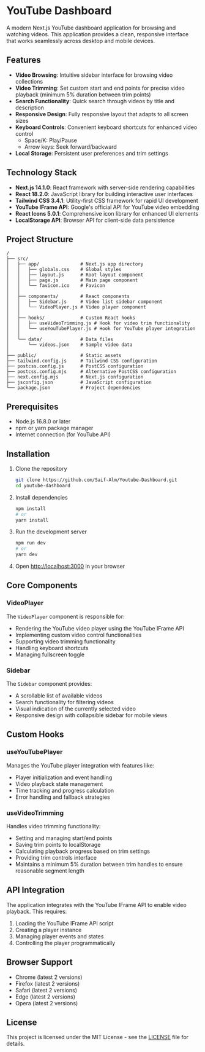 # YouTube Dashboard

A modern Next.js YouTube dashboard application for browsing and watching videos. This application provides a clean, responsive interface that works seamlessly across desktop and mobile devices.

## Features

- **Video Browsing**: Intuitive sidebar interface for browsing video collections
- **Video Trimming**: Set custom start and end points for precise video playback (minimum 5% duration between trim points)
- **Search Functionality**: Quick search through videos by title and description
- **Responsive Design**: Fully responsive layout that adapts to all screen sizes
- **Keyboard Controls**: Convenient keyboard shortcuts for enhanced video control
  - Space/K: Play/Pause
  - Arrow keys: Seek forward/backward
- **Local Storage**: Persistent user preferences and trim settings

## Technology Stack

- **Next.js 14.1.0**: React framework with server-side rendering capabilities
- **React 18.2.0**: JavaScript library for building interactive user interfaces
- **Tailwind CSS 3.4.1**: Utility-first CSS framework for rapid UI development
- **YouTube IFrame API**: Google's official API for YouTube video embedding
- **React Icons 5.0.1**: Comprehensive icon library for enhanced UI elements
- **LocalStorage API**: Browser API for client-side data persistence

## Project Structure

```
/
├── src/
│   ├── app/               # Next.js app directory
│   │   ├── globals.css    # Global styles
│   │   ├── layout.js      # Root layout component
│   │   ├── page.js        # Main page component
│   │   └── favicon.ico    # Favicon
│   │
│   ├── components/        # React components
│   │   ├── Sidebar.js     # Video list sidebar component
│   │   └── VideoPlayer.js # Video player component
│   │
│   ├── hooks/             # Custom React hooks
│   │   ├── useVideoTrimming.js # Hook for video trim functionality
│   │   └── useYouTubePlayer.js # Hook for YouTube player integration
│   │
│   └── data/              # Data files
│       └── videos.json    # Sample video data
│
├── public/                # Static assets
├── tailwind.config.js     # Tailwind CSS configuration
├── postcss.config.js      # PostCSS configuration
├── postcss.config.mjs     # Alternative PostCSS configuration
├── next.config.mjs        # Next.js configuration
├── jsconfig.json          # JavaScript configuration
└── package.json           # Project dependencies
```

## Prerequisites

- Node.js 16.8.0 or later
- npm or yarn package manager
- Internet connection (for YouTube API)

## Installation

1. Clone the repository
   ```bash
   git clone https://github.com/Saif-Alm/Youtube-Dashboard.git
   cd youtube-dashboard
   ```

2. Install dependencies
   ```bash
   npm install
   # or
   yarn install
   ```

3. Run the development server
   ```bash
   npm run dev
   # or
   yarn dev
   ```

4. Open [http://localhost:3000](http://localhost:3000) in your browser

## Core Components

### VideoPlayer

The `VideoPlayer` component is responsible for:

- Rendering the YouTube video player using the YouTube IFrame API
- Implementing custom video control functionalities
- Supporting video trimming functionality
- Handling keyboard shortcuts
- Managing fullscreen toggle

### Sidebar

The `Sidebar` component provides:

- A scrollable list of available videos
- Search functionality for filtering videos
- Visual indication of the currently selected video
- Responsive design with collapsible sidebar for mobile views

## Custom Hooks

### useYouTubePlayer

Manages the YouTube player integration with features like:

- Player initialization and event handling
- Video playback state management
- Time tracking and progress calculation
- Error handling and fallback strategies

### useVideoTrimming

Handles video trimming functionality:

- Setting and managing start/end points
- Saving trim points to localStorage
- Calculating playback progress based on trim settings
- Providing trim controls interface
- Maintains a minimum 5% duration between trim handles to ensure reasonable segment length

## API Integration

The application integrates with the YouTube IFrame API to enable video playback. This requires:

1. Loading the YouTube IFrame API script
2. Creating a player instance
3. Managing player events and states
4. Controlling the player programmatically

## Browser Support

- Chrome (latest 2 versions)
- Firefox (latest 2 versions)
- Safari (latest 2 versions)
- Edge (latest 2 versions)
- Opera (latest 2 versions)

## License

This project is licensed under the MIT License - see the [LICENSE](LICENSE) file for details.
